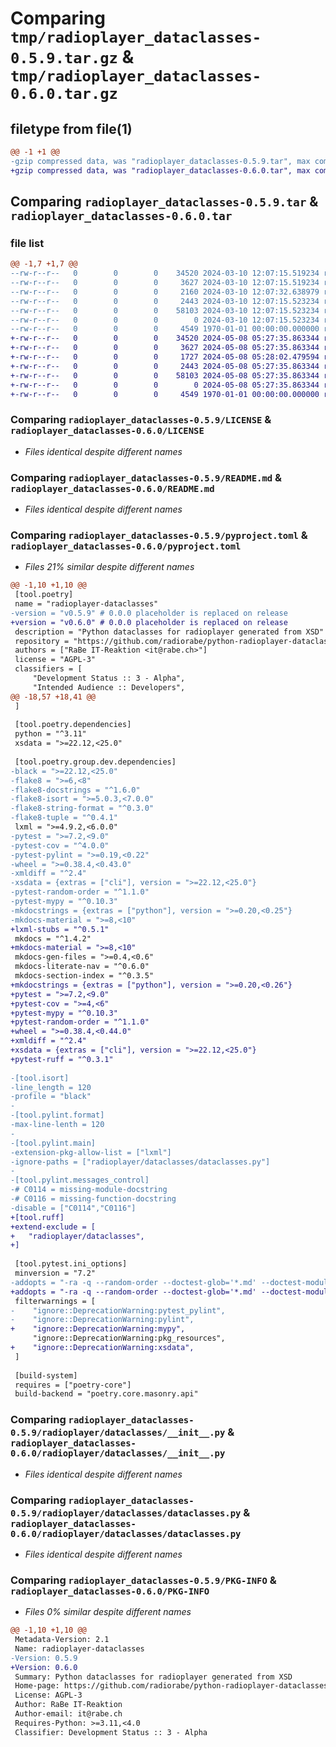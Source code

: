 # Comparing `tmp/radioplayer_dataclasses-0.5.9.tar.gz` & `tmp/radioplayer_dataclasses-0.6.0.tar.gz`

## filetype from file(1)

```diff
@@ -1 +1 @@
-gzip compressed data, was "radioplayer_dataclasses-0.5.9.tar", max compression
+gzip compressed data, was "radioplayer_dataclasses-0.6.0.tar", max compression
```

## Comparing `radioplayer_dataclasses-0.5.9.tar` & `radioplayer_dataclasses-0.6.0.tar`

### file list

```diff
@@ -1,7 +1,7 @@
--rw-r--r--   0        0        0    34520 2024-03-10 12:07:15.519234 radioplayer_dataclasses-0.5.9/LICENSE
--rw-r--r--   0        0        0     3627 2024-03-10 12:07:15.519234 radioplayer_dataclasses-0.5.9/README.md
--rw-r--r--   0        0        0     2160 2024-03-10 12:07:32.638979 radioplayer_dataclasses-0.5.9/pyproject.toml
--rw-r--r--   0        0        0     2443 2024-03-10 12:07:15.523234 radioplayer_dataclasses-0.5.9/radioplayer/dataclasses/__init__.py
--rw-r--r--   0        0        0    58103 2024-03-10 12:07:15.523234 radioplayer_dataclasses-0.5.9/radioplayer/dataclasses/dataclasses.py
--rw-r--r--   0        0        0        0 2024-03-10 12:07:15.523234 radioplayer_dataclasses-0.5.9/radioplayer/dataclasses/py.typed
--rw-r--r--   0        0        0     4549 1970-01-01 00:00:00.000000 radioplayer_dataclasses-0.5.9/PKG-INFO
+-rw-r--r--   0        0        0    34520 2024-05-08 05:27:35.863344 radioplayer_dataclasses-0.6.0/LICENSE
+-rw-r--r--   0        0        0     3627 2024-05-08 05:27:35.863344 radioplayer_dataclasses-0.6.0/README.md
+-rw-r--r--   0        0        0     1727 2024-05-08 05:28:02.479594 radioplayer_dataclasses-0.6.0/pyproject.toml
+-rw-r--r--   0        0        0     2443 2024-05-08 05:27:35.863344 radioplayer_dataclasses-0.6.0/radioplayer/dataclasses/__init__.py
+-rw-r--r--   0        0        0    58103 2024-05-08 05:27:35.863344 radioplayer_dataclasses-0.6.0/radioplayer/dataclasses/dataclasses.py
+-rw-r--r--   0        0        0        0 2024-05-08 05:27:35.863344 radioplayer_dataclasses-0.6.0/radioplayer/dataclasses/py.typed
+-rw-r--r--   0        0        0     4549 1970-01-01 00:00:00.000000 radioplayer_dataclasses-0.6.0/PKG-INFO
```

### Comparing `radioplayer_dataclasses-0.5.9/LICENSE` & `radioplayer_dataclasses-0.6.0/LICENSE`

 * *Files identical despite different names*

### Comparing `radioplayer_dataclasses-0.5.9/README.md` & `radioplayer_dataclasses-0.6.0/README.md`

 * *Files identical despite different names*

### Comparing `radioplayer_dataclasses-0.5.9/pyproject.toml` & `radioplayer_dataclasses-0.6.0/pyproject.toml`

 * *Files 21% similar despite different names*

```diff
@@ -1,10 +1,10 @@
 [tool.poetry]
 name = "radioplayer-dataclasses"
-version = "v0.5.9" # 0.0.0 placeholder is replaced on release
+version = "v0.6.0" # 0.0.0 placeholder is replaced on release
 description = "Python dataclasses for radioplayer generated from XSD"
 repository = "https://github.com/radiorabe/python-radioplayer-dataclasses"
 authors = ["RaBe IT-Reaktion <it@rabe.ch>"]
 license = "AGPL-3"
 classifiers = [
     "Development Status :: 3 - Alpha",
     "Intended Audience :: Developers",
@@ -18,57 +18,41 @@
 ]
 
 [tool.poetry.dependencies]
 python = "^3.11"
 xsdata = ">=22.12,<25.0"
 
 [tool.poetry.group.dev.dependencies]
-black = ">=22.12,<25.0"
-flake8 = ">=6,<8"
-flake8-docstrings = "^1.6.0"
-flake8-isort = ">=5.0.3,<7.0.0"
-flake8-string-format = "^0.3.0"
-flake8-tuple = "^0.4.1"
 lxml = ">=4.9.2,<6.0.0"
-pytest = ">=7.2,<9.0"
-pytest-cov = "^4.0.0"
-pytest-pylint = ">=0.19,<0.22"
-wheel = ">=0.38.4,<0.43.0"
-xmldiff = "^2.4"
-xsdata = {extras = ["cli"], version = ">=22.12,<25.0"}
-pytest-random-order = "^1.1.0"
-pytest-mypy = "^0.10.3"
-mkdocstrings = {extras = ["python"], version = ">=0.20,<0.25"}
-mkdocs-material = ">=8,<10"
+lxml-stubs = "^0.5.1"
 mkdocs = "^1.4.2"
+mkdocs-material = ">=8,<10"
 mkdocs-gen-files = ">=0.4,<0.6"
 mkdocs-literate-nav = "^0.6.0"
 mkdocs-section-index = "^0.3.5"
+mkdocstrings = {extras = ["python"], version = ">=0.20,<0.26"}
+pytest = ">=7.2,<9.0"
+pytest-cov = ">=4,<6"
+pytest-mypy = "^0.10.3"
+pytest-random-order = "^1.1.0"
+wheel = ">=0.38.4,<0.44.0"
+xmldiff = "^2.4"
+xsdata = {extras = ["cli"], version = ">=22.12,<25.0"}
+pytest-ruff = "^0.3.1"
 
-[tool.isort]
-line_length = 120
-profile = "black"
-
-[tool.pylint.format]
-max-line-lenth = 120
-
-[tool.pylint.main]
-extension-pkg-allow-list = ["lxml"]
-ignore-paths = ["radioplayer/dataclasses/dataclasses.py"]
-
-[tool.pylint.messages_control]
-# C0114 = missing-module-docstring
-# C0116 = missing-function-docstring
-disable = ["C0114","C0116"]
+[tool.ruff]
+extend-exclude = [
+	"radioplayer/dataclasses",
+]
 
 [tool.pytest.ini_options]
 minversion = "7.2"
-addopts = "-ra -q --random-order --doctest-glob='*.md' --doctest-modules --cov=radioplayer.dataclasses --cov-fail-under=100 --pylint --mypy --ignore=docs/"
+addopts = "-ra -q --random-order --doctest-glob='*.md' --doctest-modules --cov=radioplayer.dataclasses --cov-fail-under=100 --ruff --mypy --ignore=docs/"
 filterwarnings = [
-    "ignore::DeprecationWarning:pytest_pylint",
-    "ignore::DeprecationWarning:pylint",
+    "ignore::DeprecationWarning:mypy",
     "ignore::DeprecationWarning:pkg_resources",
+    "ignore::DeprecationWarning:xsdata",
 ]
 
 [build-system]
 requires = ["poetry-core"]
 build-backend = "poetry.core.masonry.api"
```

### Comparing `radioplayer_dataclasses-0.5.9/radioplayer/dataclasses/__init__.py` & `radioplayer_dataclasses-0.6.0/radioplayer/dataclasses/__init__.py`

 * *Files identical despite different names*

### Comparing `radioplayer_dataclasses-0.5.9/radioplayer/dataclasses/dataclasses.py` & `radioplayer_dataclasses-0.6.0/radioplayer/dataclasses/dataclasses.py`

 * *Files identical despite different names*

### Comparing `radioplayer_dataclasses-0.5.9/PKG-INFO` & `radioplayer_dataclasses-0.6.0/PKG-INFO`

 * *Files 0% similar despite different names*

```diff
@@ -1,10 +1,10 @@
 Metadata-Version: 2.1
 Name: radioplayer-dataclasses
-Version: 0.5.9
+Version: 0.6.0
 Summary: Python dataclasses for radioplayer generated from XSD
 Home-page: https://github.com/radiorabe/python-radioplayer-dataclasses
 License: AGPL-3
 Author: RaBe IT-Reaktion
 Author-email: it@rabe.ch
 Requires-Python: >=3.11,<4.0
 Classifier: Development Status :: 3 - Alpha
```

